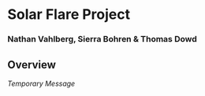# Solar Flare Project
### Nathan Vahlberg, Sierra Bohren & Thomas Dowd
## Overview
*Temporary Message*

